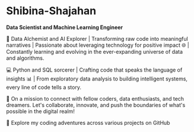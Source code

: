 
# Shibina-Shajahan

**Data Scientist and Machine Learning Engineer**

🚀 Data Alchemist and AI Explorer | Transforming raw code into meaningful narratives | Passionate about leveraging technology for positive impact 🌐 | Constantly learning and evolving in the ever-expanding universe of data and algorithms.

💻 Python and SQL sorcerer | Crafting code that speaks the language of insights 📊 | From exploratory data analysis to building intelligent systems, every line of code tells a story.

🌱 On a mission to connect with fellow coders, data enthusiasts, and tech dreamers. Let's collaborate, innovate, and push the boundaries of what's possible in the digital realm!

📌 Explore my coding adventures across various projects on GitHub
